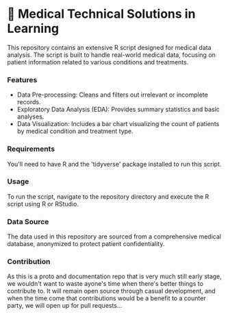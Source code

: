 # 🌯 Medical Technical Solutions in Learning

This repository contains an extensive R script designed for medical data analysis. The script is built to handle real-world medical data, focusing on patient information related to various conditions and treatments.

### Features

* Data Pre-processing: Cleans and filters out irrelevant or incomplete records.
* Exploratory Data Analysis (EDA): Provides summary statistics and basic analyses.
* Data Visualization: Includes a bar chart visualizing the count of patients by medical condition and treatment type.

### Requirements

You'll need to have R and the 'tidyverse' package installed to run this script.

### Usage

To run the script, navigate to the repository directory and execute the R script using R or RStudio.

### Data Source

The data used in this repository are sourced from a comprehensive medical database, anonymized to protect patient confidentiality.

### Contribution

As this is a proto and documentation repo that is very much still early stage, we wouldn't want to waste ayone's time when there's better things to contribute to. It will remain open source through casual development, and when the time come that contributions would be a benefit to a counter party, we will open up for pull requests...
